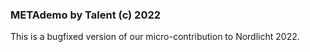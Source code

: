 ### METAdemo by Talent (c) 2022

This is a bugfixed version of our micro-contribution to Nordlicht 2022.
